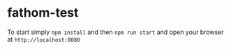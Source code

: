 # fathom-test

To start simply `npm install` and then `npm run start` and open your browser at `http://localhost:8080`